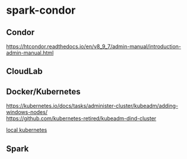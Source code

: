 # spark-condor

## Condor

https://htcondor.readthedocs.io/en/v8_9_7/admin-manual/introduction-admin-manual.html


## CloudLab



## Docker/Kubernetes

https://kubernetes.io/docs/tasks/administer-cluster/kubeadm/adding-windows-nodes/  
https://github.com/kubernetes-retired/kubeadm-dind-cluster

[local kubernetes](https://minikube.sigs.k8s.io/docs/start/)
## Spark
